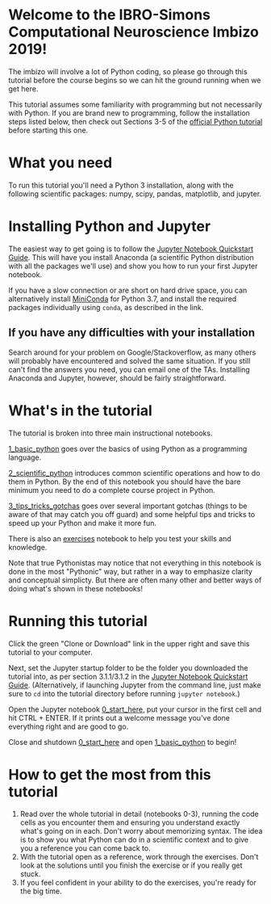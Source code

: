 # Welcome to the IBRO-Simons Computational Neuroscience Imbizo 2019!

The imbizo will involve a lot of Python coding, so please go through this tutorial before the course begins so we can hit the ground running when we get here.

This tutorial assumes some familiarity with programming but not necessarily with Python. If you are brand new to programming, follow the installation steps listed below, then check out Sections 3-5 of the [official Python tutorial](https://docs.python.org/3/tutorial/) before starting this one.

# What you need

To run this tutorial you'll need a Python 3 installation, along with the following scientific packages: numpy, scipy, pandas, matplotlib, and jupyter.


# Installing Python and Jupyter

The easiest way to get going is to follow the [Jupyter Notebook Quickstart Guide](https://jupyter-notebook-beginner-guide.readthedocs.io/en/latest/index.html). This will have you install Anaconda (a scientific Python distribution with all the packages we'll use) and show you how to run your first Jupyter notebook.

If you have a slow connection or are short on hard drive space, you can alternatively install [MiniConda](https://conda.io/miniconda.html) for Python 3.7, and install the required packages individually using `conda`, as described in the link.

## If you have any difficulties with your installation

Search around for your problem on Google/Stackoverflow, as many others will probably have encountered and solved the same situation. If you still can't find the answers you need, you can email one of the TAs. Installing Anaconda and Jupyter, however, should be fairly straightforward.

# What's in the tutorial

The tutorial is broken into three main instructional notebooks.

[1_basic_python](1_basic_python.ipynb) goes over the basics of using Python as a programming language.

[2_scientific_python](2_scientific_python.ipynb) introduces common scientific operations and how to do them in Python. By the end of this notebook you should have the bare minimum you need to do a complete course project in Python.

[3_tips_tricks_gotchas](3_tips_tricks_gotchas.ipynb) goes over several important gotchas (things to be aware of that may catch you off guard) and some helpful tips and tricks to speed up your Python and make it more fun.

There is also an [exercises](exercises.ipynb) notebook to help you test your skills and knowledge. 

Note that true Pythonistas may notice that not everything in this notebook is done in the most "Pythonic" way, but rather in a way to emphasize clarity and conceptual simplicty. But there are often many other and better ways of doing what's shown in these notebooks!

# Running this tutorial

Click the green "Clone or Download" link in the upper right and save this tutorial to your computer. 

Next, set the Jupyter startup folder to be the folder you downloaded the tutorial into, as per section 3.1.1/3.1.2 in the [Jupyter Notebook Quickstart Guide](https://jupyter-notebook-beginner-guide.readthedocs.io/en/latest/index.html). (Alternatively, if launching Jupyter from the command line, just make sure to `cd` into the tutorial directory before running `jupyter notebook`.)

Open the Jupyter notebook [0_start_here](0_start_here.ipynb), put your cursor in the first cell and hit CTRL + ENTER. If it prints out a welcome message you've done everything right and are good to go.

Close and shutdown [0_start_here](0_start_here.ipynb) and open [1_basic_python](1_basic_python.ipynb) to begin!


# How to get the most from this tutorial

1. Read over the whole tutorial in detail (notebooks 0-3), running the code cells as you encounter them and ensuring you understand exactly what's going on in each. Don't worry about memorizing syntax. The idea is to show you what Python can do in a scientific context and to give you a reference you can come back to.
2. With the tutorial open as a reference, work through the exercises. Don't look at the solutions until you finish the exercise or if you really get stuck.
3. If you feel confident in your ability to do the exercises, you're ready for the big time.



